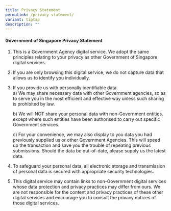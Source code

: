 ```yaml
---
title: Privacy Statement
permalink: /privacy-statement/
variant: tiptap
description: ""
---
```

<h4>Government of Singapore Privacy Statement</h4>
<ol>
<li>
<p>This is a Government Agency digital service. We adopt the same principles
relating to your privacy as other Government of Singapore digital services.</p>
<p></p>
</li>
<li>
<p>If you are only browsing this digital service, we do not capture data
that allows us to identify you individually.</p>
<p></p>
</li>
<li>
<p>If you provide us with personally identifiable data.
<br>a) We may share necessary data with other Government agencies, so as to
serve you in the most efficient and effective way unless such sharing is
prohibited by law.</p>
<p>b) We will NOT share your personal data with non-Government entities,
except where such entities have been authorised to carry out specific Government
services.</p>
<p>c) For your convenience, we may also display to you data you had previously
supplied us or other Government Agencies. This will speed up the transaction
and save you the trouble of repeating previous submissions. Should the
data be out-of-date, please supply us the latest data.</p>
<p></p>
</li>
<li>
<p>To safeguard your personal data, all electronic storage and transmission
of personal data is secured with appropriate security technologies.</p>
<p></p>
</li>
<li>
<p>This digital service may contain links to non-Government digital services
whose data protection and privacy practices may differ from ours. We are
not responsible for the content and privacy practices of these other digital
services and encourage you to consult the privacy notices of those digital
services.</p>
</li>
</ol>
<p></p>